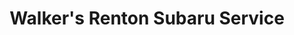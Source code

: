 ---
title: "Walker's Renton Subaru Service"
url: /renton/walkers-renton-subaru-service/
shop: Autowerkstatt
---